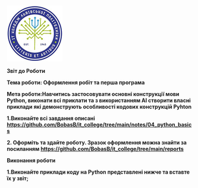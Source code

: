 ![Звіт до роботи](https://github.com/BobasB/it_college/raw/main/reports/pictures/logo-lit.jpg)

**Звіт до Роботи**

**Тема роботи: Оформлення робіт та перша програма**

**Мета роботи:Навчитись застосовувати основні конструкції мови Python, виконати всі приклати та з використанням AI створити власні приклади які демонструють особливості кодових конструкцій Pyhton** 

**1.Виконайте всі завдання описані https://github.com/BobasB/it_college/tree/main/notes/04_python_basics**

**2. Оформіть та здайте роботу. Зразок оформлення можна знайти за посиланням https://github.com/BobasB/it_college/tree/main/reports**

**Виконання роботи**

**1.Виконайте приклади коду на Python представлені нижче та вставте їх у звіт;**
